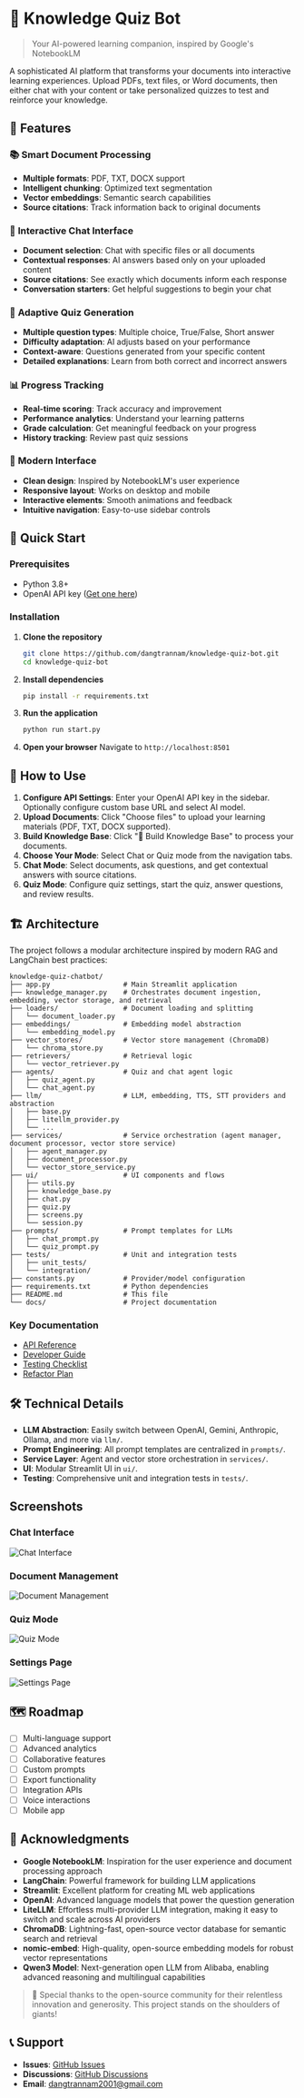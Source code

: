 # 🧠 Knowledge Quiz Bot

> Your AI-powered learning companion, inspired by Google's NotebookLM

A sophisticated AI platform that transforms your documents into interactive learning experiences. Upload PDFs, text files, or Word documents, then either chat with your content or take personalized quizzes to test and reinforce your knowledge.

## 🌟 Features

### 📚 **Smart Document Processing**
- **Multiple formats**: PDF, TXT, DOCX support
- **Intelligent chunking**: Optimized text segmentation
- **Vector embeddings**: Semantic search capabilities
- **Source citations**: Track information back to original documents

### 💬 **Interactive Chat Interface**
- **Document selection**: Chat with specific files or all documents
- **Contextual responses**: AI answers based only on your uploaded content
- **Source citations**: See exactly which documents inform each response
- **Conversation starters**: Get helpful suggestions to begin your chat

### 🎯 **Adaptive Quiz Generation**
- **Multiple question types**: Multiple choice, True/False, Short answer
- **Difficulty adaptation**: AI adjusts based on your performance
- **Context-aware**: Questions generated from your specific content
- **Detailed explanations**: Learn from both correct and incorrect answers

### 📊 **Progress Tracking**
- **Real-time scoring**: Track accuracy and improvement
- **Performance analytics**: Understand your learning patterns
- **Grade calculation**: Get meaningful feedback on your progress
- **History tracking**: Review past quiz sessions

### 🎨 **Modern Interface**
- **Clean design**: Inspired by NotebookLM's user experience
- **Responsive layout**: Works on desktop and mobile
- **Interactive elements**: Smooth animations and feedback
- **Intuitive navigation**: Easy-to-use sidebar controls

## 🚀 Quick Start

### Prerequisites
- Python 3.8+
- OpenAI API key ([Get one here](https://platform.openai.com/api-keys))

### Installation

1. **Clone the repository**
   ```bash
   git clone https://github.com/dangtrannam/knowledge-quiz-bot.git
   cd knowledge-quiz-bot
   ```
2. **Install dependencies**
   ```bash
   pip install -r requirements.txt
   ```
3. **Run the application**
   ```bash
   python run start.py
   ```
4. **Open your browser**
   Navigate to `http://localhost:8501`

## 📖 How to Use

1. **Configure API Settings**: Enter your OpenAI API key in the sidebar. Optionally configure custom base URL and select AI model.
2. **Upload Documents**: Click "Choose files" to upload your learning materials (PDF, TXT, DOCX supported).
3. **Build Knowledge Base**: Click "📖 Build Knowledge Base" to process your documents.
4. **Choose Your Mode**: Select Chat or Quiz mode from the navigation tabs.
5. **Chat Mode**: Select documents, ask questions, and get contextual answers with source citations.
6. **Quiz Mode**: Configure quiz settings, start the quiz, answer questions, and review results.

## 🏗️ Architecture

The project follows a modular architecture inspired by modern RAG and LangChain best practices:

```
knowledge-quiz-chatbot/
├── app.py                  # Main Streamlit application
├── knowledge_manager.py    # Orchestrates document ingestion, embedding, vector storage, and retrieval
├── loaders/                # Document loading and splitting
│   └── document_loader.py
├── embeddings/             # Embedding model abstraction
│   └── embedding_model.py
├── vector_stores/          # Vector store management (ChromaDB)
│   └── chroma_store.py
├── retrievers/             # Retrieval logic
│   └── vector_retriever.py
├── agents/                 # Quiz and chat agent logic
│   ├── quiz_agent.py
│   └── chat_agent.py
├── llm/                    # LLM, embedding, TTS, STT providers and abstraction
│   ├── base.py
│   ├── litellm_provider.py
│   └── ...
├── services/               # Service orchestration (agent manager, document processor, vector store service)
│   ├── agent_manager.py
│   ├── document_processor.py
│   └── vector_store_service.py
├── ui/                     # UI components and flows
│   ├── utils.py
│   ├── knowledge_base.py
│   ├── chat.py
│   ├── quiz.py
│   ├── screens.py
│   └── session.py
├── prompts/                # Prompt templates for LLMs
│   ├── chat_prompt.py
│   └── quiz_prompt.py
├── tests/                  # Unit and integration tests
│   ├── unit_tests/
│   └── integration/
├── constants.py            # Provider/model configuration
├── requirements.txt        # Python dependencies
├── README.md               # This file
└── docs/                   # Project documentation
```

### Key Documentation
- [API Reference](docs/api_reference.md)
- [Developer Guide](docs/developer_guide.md)
- [Testing Checklist](docs/test_checklist.md)
- [Refactor Plan](docs/refactor_plan.md)

## 🛠️ Technical Details

- **LLM Abstraction**: Easily switch between OpenAI, Gemini, Anthropic, Ollama, and more via `llm/`.
- **Prompt Engineering**: All prompt templates are centralized in `prompts/`.
- **Service Layer**: Agent and vector store orchestration in `services/`.
- **UI**: Modular Streamlit UI in `ui/`.
- **Testing**: Comprehensive unit and integration tests in `tests/`.

## Screenshots

### Chat Interface
![Chat Interface](screenshots/screencapture-chat.png)

### Document Management
![Document Management](screenshots/screencapture-documents.png)

### Quiz Mode
![Quiz Mode](screenshots/screencapture-quiz.png)

### Settings Page
![Settings Page](screenshots/screencapture-settings.png)

## 🗺️ Roadmap

- [ ] Multi-language support
- [ ] Advanced analytics
- [ ] Collaborative features
- [ ] Custom prompts
- [ ] Export functionality
- [ ] Integration APIs
- [ ] Voice interactions
- [ ] Mobile app

## 🙏 Acknowledgments
- **Google NotebookLM**: Inspiration for the user experience and document processing approach
- **LangChain**: Powerful framework for building LLM applications
- **Streamlit**: Excellent platform for creating ML web applications
- **OpenAI**: Advanced language models that power the question generation
- **LiteLLM**: Effortless multi-provider LLM integration, making it easy to switch and scale across AI providers
- **ChromaDB**: Lightning-fast, open-source vector database for semantic search and retrieval
- **nomic-embed**: High-quality, open-source embedding models for robust vector representations
- **Qwen3 Model**: Next-generation open LLM from Alibaba, enabling advanced reasoning and multilingual capabilities

> 🚀 Special thanks to the open-source community for their relentless innovation and generosity. This project stands on the shoulders of giants!

## 📞 Support
- **Issues**: [GitHub Issues](https://github.com/dangtrannam/knowledge-quiz-bot/issues)
- **Discussions**: [GitHub Discussions](https://github.com/dangtrannam/knowledge-quiz-bot/discussions)
- **Email**: dangtrannam2001@gmail.com 